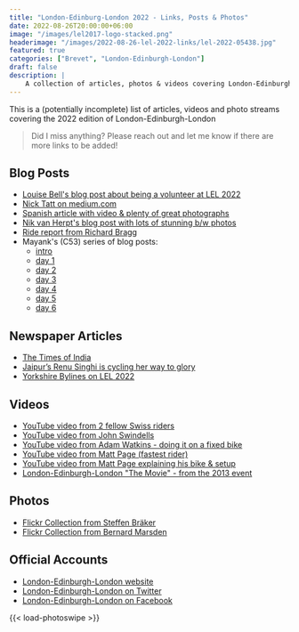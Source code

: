 ```yaml
---
title: "London-Edinburg-London 2022 - Links, Posts & Photos"
date: 2022-08-26T20:00:00+06:00
image: "/images/lel2017-logo-stacked.png"
headerimage: "/images/2022-08-26-lel-2022-links/lel-2022-05438.jpg"
featured: true
categories: ["Brevet", "London-Edinburgh-London"]
draft: false
description: |
    A collection of articles, photos & videos covering London-Edinburgh-London 2022  
---
```


This is a (potentially incomplete) list of articles, videos and photo streams covering the 2022 edition of London-Edinburgh-London

> Did I miss anything? Please reach out and let me know if there are more links to be added!

## Blog Posts

* [Louise Bell's blog post about being a volunteer at LEL 2022](https://louisebell0.wixsite.com/the-winter-warriors/post/the-joy-of-suffering)
* [Nick Tatt on medium.com](https://nicktatt.medium.com/london-edinburgh-london-2022-b6172feb95d1)
* [Spanish article with video & plenty of great photographs](https://vivirenbici.es/london-edinburgh-london-2022/)
* [Nik van Herpt's blog post with lots of stunning b/w photos](https://nikvanherpt.com/london-edinburgh-london-2022)
* [Ride report from Richard Bragg](https://ridewithgps.com/ride_reports/6834-a-ride-of-one-half)
* Mayank's (C53) series of blog posts:
  * [intro](https://saddledbum.wordpress.com/2022/08/25/london-edinburgh-london/)
  * [day 1](https://saddledbum.wordpress.com/2022/08/25/lel-chronicles-day-1/) 
  * [day 2](https://saddledbum.wordpress.com/2022/08/25/lel-chronicles-day-2/) 
  * [day 3](https://saddledbum.wordpress.com/2022/08/25/lel-chronicles-day-3/) 
  * [day 4](https://saddledbum.wordpress.com/2022/08/25/lel-chronicles-day-4/) 
  * [day 5](https://saddledbum.wordpress.com/2022/08/25/lel-chronicles-day-5/) 
  * [day 6](https://saddledbum.wordpress.com/2022/08/25/lel-chronicles-day-6/)

## Newspaper Articles

* [The Times of India](https://timesofindia.indiatimes.com/world/uk/record-55-indians-complete-tough-uk-cycle-challenge/articleshow/93601935.cms)
* [Jaipur’s Renu Singhi is cycling her way to glory](https://allaboutjaipur.com/jaipurs-renu-singhi-is-cycling-her-way-to-glory/7186/)
* [Yorkshire Bylines on LEL 2022](https://yorkshirebylines.co.uk/lifestyle/sport/london-edinburgh-london-by-bicycle/)

## Videos

* [YouTube video from 2 fellow Swiss riders](https://youtu.be/m7t_yehKcrE)
* [YouTube video from John Swindells](https://www.youtube.com/watch?v=cXhSe7nZp2Y)
* [YouTube video from Adam Watkins - doing it on a fixed bike](https://www.youtube.com/watch?v=aNG73ipuqqE)
* [YouTube video from Matt Page (fastest rider)](https://www.youtube.com/watch?v=1p3FZSKcyq4)
* [YouTube video from Matt Page explaining his bike & setup](https://www.youtube.com/watch?v=KNJr6S6h5to)
* [London-Edinburgh-London "The Movie" - from the 2013 event](https://www.youtube.com/watch?v=g9vMSW7nQ-g)

## Photos

* [Flickr Collection from Steffen Bräker](https://www.flickr.com/photos/196259773@N05/with/52285725542/)
* [Flickr Collection from Bernard Marsden](https://www.flickr.com/photos/143946289@N04)

## Official Accounts

* [London-Edinburgh-London website](https://londonedinburghlondon.com/)
* [London-Edinburgh-London on Twitter](https://twitter.com/LEL1500km)
* [London-Edinburgh-London on Facebook](https://www.facebook.com/groups/londonedinburghlondon/)

{{< load-photoswipe >}}